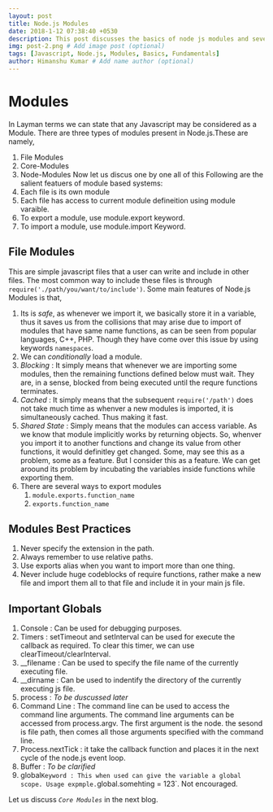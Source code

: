 ```yaml
---
layout: post
title: Node.js Modules
date: 2018-1-12 07:38:40 +0530
description: This post discusses the basics of node js modules and several other node.js fundamental concepts.
img: post-2.png # Add image post (optional)
tags: [Javascript, Node.js, Modules, Basics, Fundamentals]
author: Himanshu Kumar # Add name author (optional)
---
```


# Modules
In Layman terms we can state that any Javascript may be considered as a Module. There are three types of modules present in Node.js.These are namely,
1. File Modules
2. Core-Modules
3. Node-Modules
Now let us discus one by one all of this
Following are the salient featuers of module based systems:
1. Each file is its own module
2. Each file has access to current module defineition using module varaible.
3. To export a module, use module.export keyword.
4. To import a module, use module.import Keyword.

## File Modules
This are simple javascript files that a user can write and include in other files. The most common way to include these files is through
`require('./path/you/want/to/include')`.
Some main features of Node.js Modules is that,
1. Its is *safe*, as whenever we import it, we basically store it in a variable, thus it saves us from the collisions that may arise due to import of modules that have same name functions, as can be seen from popular languages, C++, PHP. Though they have come over this issue by using keywords `namespaces`.
2. We can *conditionally* load a module.
3. *Blocking* : It simply means that whenever we are importing some modules, then the remaining functions defined below must wait. They are, in a sense, blocked from being executed until the requre functions terminates.
4. *Cached* : It simply means that the subsequent `require('/path')` does not take much time as whenver a new modules is imported, it is simultaneously cached. Thus making it fast.
5. *Shared State* : Simply means that the modules can access variable. As we know that module implicitly works by returning objects. So, whenver you import it to another functions and change its value from other functions, it would definitley get changed. Some, may see this as a problem, some as a feature. But I consider this as a feature. We can get aroound its problem by incubating the variables inside functions while exporting them.
6. There are several ways to export modules
    1. `module.exports.function_name`
    2. `exports.function_name`

## Modules Best Practices
1. Never specify the extension in the path.
2. Always remember to use relative paths.
3. Use exports alias when you want to import more than one thing.
4. Never include huge codeblocks of require functions, rather make a new file and import them all to that file and include it in your main js file.

## Important Globals
1. Console : Can be used for debugging purposes.
2. Timers : setTimeout and setInterval can be used for execute the callback as required. To clear this timer, we can use clearTimeout/clearInterval.
3. __filename : Can be used to specify the file name of the currently executing file.
4. __dirname : Can be used to indentify the directory of the currently executing js file.
5. process : *To be duscussed later*
6. Command Line : The command line can be used to access the command line arguments. The command line arguments can be accessed from process.argv. The first argument is the node. the sesond is file path, then comes all those arguments specified with the command line.
7. Process.nextTick : it take the callback function and places it in the next cycle of the node.js event loop.
8. Buffer : *To be clarified*
9. global` Keyword : This when used can give the variable a global scope. Usage expmple. `global.somehting = 123`. Not encouraged.

Let us discuss *`Core Modules`* in the next blog.